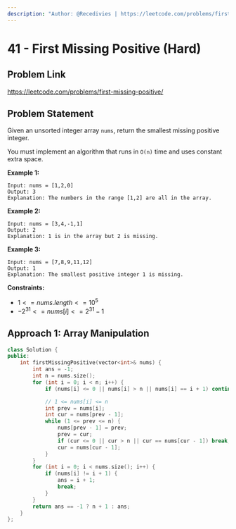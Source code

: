 ```yaml
---
description: "Author: @Recedivies | https://leetcode.com/problems/first-missing-positive/"
---
```


# 41 - First Missing Positive (Hard)

## Problem Link

https://leetcode.com/problems/first-missing-positive/

## Problem Statement

Given an unsorted integer array `nums`, return the smallest missing positive integer.

You must implement an algorithm that runs in `O(n)` time and uses constant extra space.

**Example 1:**

```
Input: nums = [1,2,0]
Output: 3
Explanation: The numbers in the range [1,2] are all in the array.
```

**Example 2:**

```
Input: nums = [3,4,-1,1]
Output: 2
Explanation: 1 is in the array but 2 is missing.
```

**Example 3:**

```
Input: nums = [7,8,9,11,12]
Output: 1
Explanation: The smallest positive integer 1 is missing.
```

**Constraints:**

- $1 <= nums.length <= 10^5$
- $-2^{31} <= nums[i] <= 2^{31} - 1$

## Approach 1: Array Manipulation

<Tabs>
<TabItem value="cpp" label="C++">
<SolutionAuthor name="@Recedivies" link="https://github.com/Recedivies" />

```cpp
class Solution {
public:
    int firstMissingPositive(vector<int>& nums) {
        int ans = -1;
        int n = nums.size();
        for (int i = 0; i < n; i++) {
            if (nums[i] <= 0 || nums[i] > n || nums[i] == i + 1) continue;

            // 1 <= nums[i] <= n
            int prev = nums[i];
            int cur = nums[prev - 1];
            while (1 <= prev <= n) {
                nums[prev - 1] = prev;
                prev = cur;
                if (cur <= 0 || cur > n || cur == nums[cur - 1]) break;
                cur = nums[cur - 1];
            }
        }
        for (int i = 0; i < nums.size(); i++) {
            if (nums[i] != i + 1) {
                ans = i + 1;
                break;
            }
        }
        return ans == -1 ? n + 1 : ans;
    }
};
```

</TabItem>
</Tabs>
